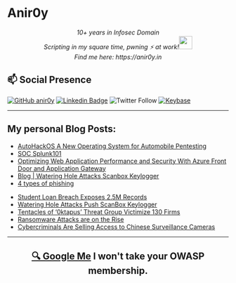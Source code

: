 # Anir0y


<p align="center"><em>10+ years in Infosec Domain<br>
  Scripting in my square time, pwning ⚡ at work!<img src="https://media.giphy.com/media/WUlplcMpOCEmTGBtBW/giphy.gif" width="30"> <br>
  Find me here: https://anir0y.in
</em></p>

## 📫 Social Presence
[![GitHub anir0y](https://img.shields.io/github/followers/anir0y?label=GitHub&style=for-the-badge&logo=github)](https://github.com/anir0y)
[![Linkedin Badge](https://img.shields.io/badge/Animesh%20Roy-Connect%20on%20linkedin-black?style=for-the-badge&logo=linkedin)](https://www.linkedin.com/in/anir0y/)
![Twitter Follow](https://img.shields.io/twitter/follow/anir0y?color=blue&style=for-the-badge&logo=twitter)
[![Keybase](https://img.shields.io/keybase/pgp/anir0y?logo=ani&style=for-the-badge)](https://keybase.io/anir0y/pgp_keys.asc)


---


## My personal Blog Posts:

<!-- CLASS:START -->
- [AutoHackOS A New Operating System for Automobile Pentesting](https://classroom.anir0y.in/post/blog-autohackos/)
- [SOC Splunk101](https://classroom.anir0y.in/post/soc-splunk101/)
- [Optimizing Web Application Performance and Security With Azure Front Door and Application Gateway](https://classroom.anir0y.in/post/blog-optimizing-web-application-performance-and-security-with-azure-front-door-and-application-gateway/)
- [Blog | Watering Hole Attacks Scanbox Keylogger](https://classroom.anir0y.in/post/blog-watering-hole-attacks-scanbox-keylogger/)
- [4 types of phishing](https://classroom.anir0y.in/post/blog-types-of-phishing/)
<!-- CLASS:END -->


<!-- THREAT:START -->
- [Student Loan Breach Exposes 2.5M Records](https://threatpost.com/student-loan-breach-exposes-2-5m-records/180492/)
- [Watering Hole Attacks Push ScanBox Keylogger](https://threatpost.com/watering-hole-attacks-push-scanbox-keylogger/180490/)
- [Tentacles of ‘0ktapus’ Threat Group Victimize 130 Firms](https://threatpost.com/0ktapus-victimize-130-firms/180487/)
- [Ransomware Attacks are on the Rise](https://threatpost.com/ransomware-attacks-are-on-the-rise/180481/)
- [Cybercriminals Are Selling Access to Chinese Surveillance Cameras](https://threatpost.com/cybercriminals-are-selling-access-to-chinese-surveillance-cameras/180478/)
<!-- THREAT:END -->

---

<h2 align=center>
  <a href="https://google.com/search?q=@anir0y">🔍 Google Me</a> I won't take your OWASP membership. 
</h2>


